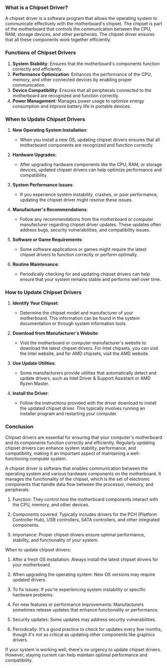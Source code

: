 ### What is a Chipset Driver?

A chipset driver is a software program that allows the operating system to communicate effectively with the motherboard's chipset. The chipset is part of the motherboard that controls the communication between the CPU, RAM, storage devices, and other peripherals. The chipset driver ensures that all these components work together efficiently.

### Functions of Chipset Drivers

1. **System Stability**: Ensures that the motherboard's components function correctly and efficiently.
2. **Performance Optimization**: Enhances the performance of the CPU, memory, and other connected devices by enabling proper communication.
3. **Device Compatibility**: Ensures that all peripherals connected to the motherboard are recognized and function correctly.
4. **Power Management**: Manages power usage to optimize energy consumption and improve battery life in portable devices.

### When to Update Chipset Drivers

1. **New Operating System Installation**:
   - When you install a new OS, updating chipset drivers ensures that all motherboard components are recognized and function correctly.

2. **Hardware Upgrades**:
   - After upgrading hardware components like the CPU, RAM, or storage devices, updated chipset drivers can help optimize performance and compatibility.

3. **System Performance Issues**:
   - If you experience system instability, crashes, or poor performance, updating the chipset driver might resolve these issues.

4. **Manufacturer's Recommendations**:
   - Follow any recommendations from the motherboard or computer manufacturer regarding chipset driver updates. These updates often address bugs, security vulnerabilities, and compatibility issues.

5. **Software or Game Requirements**:
   - Some software applications or games might require the latest chipset drivers to function correctly or perform optimally.

6. **Routine Maintenance**:
   - Periodically checking for and updating chipset drivers can help ensure that your system remains stable and performs well over time.

### How to Update Chipset Drivers

1. **Identify Your Chipset**:
   - Determine the chipset model and manufacturer of your motherboard. This information can be found in the system documentation or through system information tools.

2. **Download from Manufacturer's Website**:
   - Visit the motherboard or computer manufacturer's website to download the latest chipset drivers. For Intel chipsets, you can visit the Intel website, and for AMD chipsets, visit the AMD website.

3. **Use Update Utilities**:
   - Some manufacturers provide utilities that automatically detect and update drivers, such as Intel Driver & Support Assistant or AMD Ryzen Master.

4. **Install the Driver**:
   - Follow the instructions provided with the driver download to install the updated chipset driver. This typically involves running an installer program and restarting your computer.

### Conclusion

Chipset drivers are essential for ensuring that your computer's motherboard and its components function correctly and efficiently. Regularly updating chipset drivers can enhance system stability, performance, and compatibility, making it an important aspect of maintaining a well-functioning computer system.

A chipset driver is software that enables communication between the operating system and various hardware components on the motherboard. It manages the functionality of the chipset, which is the set of electronic components that handle data flow between the processor, memory, and peripherals.

1. Function: They control how the motherboard components interact with the CPU, memory, and other devices.

2. Components covered: Typically includes drivers for the PCH (Platform Controller Hub), USB controllers, SATA controllers, and other integrated components.

3. Importance: Proper chipset drivers ensure optimal performance, stability, and functionality of your system.

When to update chipset drivers:

1. After a fresh OS installation: Always install the latest chipset drivers for your motherboard.

2. When upgrading the operating system: New OS versions may require updated drivers.

3. To fix issues: If you're experiencing system instability or specific hardware problems.

4. For new features or performance improvements: Manufacturers sometimes release updates that enhance functionality or performance.

5. Security updates: Some updates may address security vulnerabilities.

6. Periodically: It's a good practice to check for updates every few months, though it's not as critical as updating other components like graphics drivers.

If your system is working well, there's no urgency to update chipset drivers. However, staying current can help maintain optimal performance and compatibility.
